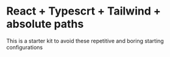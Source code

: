 # React + Typescrt + Tailwind + absolute paths

This is a starter kit to avoid these repetitive and boring starting configurations